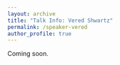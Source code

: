 ```yaml
---
layout: archive
title: "Talk Info: Vered Shwartz"
permalink: /speaker-vered
author_profile: true
---
```


Coming soon.